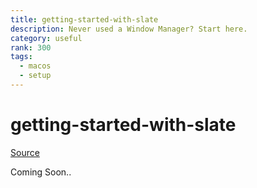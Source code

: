 ```yaml
---
title: getting-started-with-slate
description: Never used a Window Manager? Start here.
category: useful
rank: 300
tags:
  - macos
  - setup
---
```


# getting-started-with-slate

[Source](https://github.com/jedcn/getting-started-with-slate)

Coming Soon..
